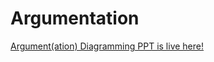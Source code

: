 # Argumentation

[Argument(ation) Diagramming PPT is live here!](https://saprativa.github.io/slides/slide1.html)
